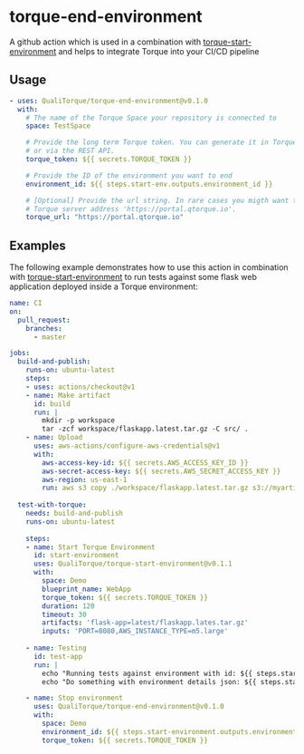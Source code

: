 # torque-end-environment

A github action which is used in a combination with [torque-start-environment](https://github.com/QualiTorque/torque-start-environment) and helps to integrate Torque into your CI/CD pipeline

## Usage

```yaml
- uses: QualiTorque/torque-end-environment@v0.1.0
  with:
    # The name of the Torque Space your repository is connected to
    space: TestSpace

    # Provide the long term Torque token. You can generate it in Torque > Settings > Integrations
    # or via the REST API.
    torque_token: ${{ secrets.TORQUE_TOKEN }}

    # Provide the ID of the environment you want to end
    environment_id: ${{ steps.start-env.outputs.environment_id }}

    # [Optional] Provide the url string. In rare cases you migth want to override the main
    # Torque server address 'https://portal.qtorque.io'. 
    torque_url: "https://portal.qtorque.io"
```

## Examples

The following example demonstrates how to use this action in combination with [torque-start-environment](https://github.com/QualiTorque/torque-start-environment) to run tests against some flask web application deployed inside a Torque environment:

```yaml
name: CI
on:
  pull_request:
    branches:
      - master

jobs:
  build-and-publish:
    runs-on: ubuntu-latest
    steps:
    - uses: actions/checkout@v1
    - name: Make artifact
      id: build
      run: |
        mkdir -p workspace
        tar -zcf workspace/flaskapp.latest.tar.gz -C src/ .
    - name: Upload
      uses: aws-actions/configure-aws-credentials@v1
      with:
        aws-access-key-id: ${{ secrets.AWS_ACCESS_KEY_ID }}
        aws-secret-access-key: ${{ secrets.AWS_SECRET_ACCESS_KEY }}
        aws-region: us-east-1
        run: aws s3 copy ./workspace/flaskapp.latest.tar.gz s3://myartifacts/latest
        
  test-with-torque:
    needs: build-and-publish
    runs-on: ubuntu-latest
    
    steps:
    - name: Start Torque Environment
      id: start-environment
      uses: QualiTorque/torque-start-environment@v0.1.1
      with:
        space: Demo
        blueprint_name: WebApp
        torque_token: ${{ secrets.TORQUE_TOKEN }}
        duration: 120
        timeout: 30
        artifacts: 'flask-app=latest/flaskapp.lates.tar.gz'
        inputs: 'PORT=8080,AWS_INSTANCE_TYPE=m5.large'
    
    - name: Testing
      id: test-app
      run: |
        echo "Running tests against environment with id: ${{ steps.start-environment.outputs.environment_id }}"
        echo "Do something with environment details json: ${{ steps.start-environment.outputs.environment_details }}"

    - name: Stop environment
      uses: QualiTorque/torque-end-environment@v0.1.0
      with:
        space: Demo
        environment_id: ${{ steps.start-environment.outputs.environment_id }}
        torque_token: ${{ secrets.TORQUE_TOKEN }} 
```
